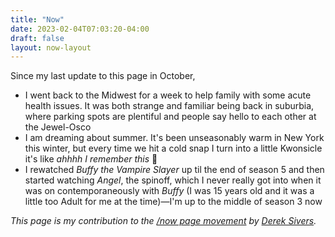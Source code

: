 ```yaml
---
title: "Now"
date: 2023-02-04T07:03:20-04:00
draft: false
layout: now-layout
---
```


Since my last update to this page in October,

* I went back to the Midwest for a week to help family with some acute health issues. It was both strange and familiar being back in suburbia, where parking spots are plentiful and people say hello to each other at the Jewel-Osco
* I am dreaming about summer. It's been unseasonably warm in New York this winter, but every time we hit a cold snap I turn into a little Kwonsicle it's like _ahhhh I remember this_ 🙁
* I rewatched _Buffy the Vampire Slayer_ up til the end of season 5 and then started watching _Angel_, the spinoff, which I never really got into when it was on contemporaneously with _Buffy_ (I was 15 years old and it was a little too Adult for me at the time)—I'm up to the middle of season 3 now

_This page is my contribution to the [/now page movement](https://nownownow.com/) by [Derek Sivers](https://sive.rs/nowff)._